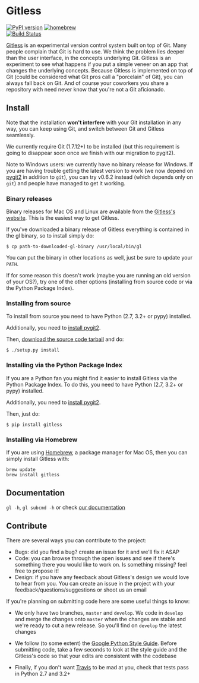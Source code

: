 Gitless
=======

[![PyPI version](https://badge.fury.io/py/gitless.svg)](
    http://badge.fury.io/py/gitless)
[![homebrew](https://img.shields.io/homebrew/v/gitless.svg)](http://braumeister.org/formula/gitless)    
[![Build Status](https://travis-ci.org/sdg-mit/gitless.svg?branch=develop)](
    https://travis-ci.org/sdg-mit/gitless)

[Gitless](http://gitless.com "Gitless's website") is an experimental version
control system built on top of Git. Many
people complain that Git is hard to use. We think the problem lies deeper than
the user interface, in the concepts underlying Git. Gitless is an experiment to
see what happens if you put a simple veneer on an app that changes the
underlying concepts. Because Gitless is implemented on top of Git (could be
considered what Git pros call a "porcelain" of Git), you can always fall
back on Git. And of course your coworkers you share a repository with need never
know that you're not a Git aficionado.


Install
-------

Note that the installation **won't interfere** with your Git installation in any
way, you can keep using Git, and switch between Git and Gitless seamlessly.

We currently require Git (1.7.12+) to be installed (but this requirement is
going to disappear soon once we finish with our migration to pygit2).

Note to Windows users: we currently have no binary release for Windows. If you
are having trouble getting the latest version to work (we now depend
on [pygit2](https://github.com/libgit2/pygit2) in addition to `git`), you can
try v0.6.2 instead (which depends only
on `git`) and people have managed to get it working.


### Binary releases

Binary releases for Mac OS and Linux are available from the
[Gitless's website](http://gitless.com "Gitless's website"). This is the easiest
way to get Gitless.

If you've downloaded a binary release of Gitless everything is contained in the
gl binary, so to install simply do:

    $ cp path-to-downloaded-gl-binary /usr/local/bin/gl

You can put the binary in other locations as well, just be sure to update your
`PATH`.

If for some reason this doesn't work (maybe you are running an old version of
your OS?), try one of the other options (installing from source code or via
the Python Package Index).


### Installing from source

To install from source you need to have Python (2.7, 3.2+ or pypy)
installed.

Additionally, you need to [install pygit2](
http://www.pygit2.org/install.html "pygit2 install").

Then, [download the source code tarball](http://gitless.com "Gitless's website")
and do:

    $ ./setup.py install


### Installing via the Python Package Index

If you are a Python fan you might find it easier to install
Gitless via the Python Package Index. To do this, you need to have
Python (2.7, 3.2+ or pypy) installed.

Additionally, you need to [install pygit2](
http://www.pygit2.org/install.html "pygit2 install").

Then, just do:

    $ pip install gitless

### Installing via Homebrew

If you are using [Homebrew](http://brew.sh/ "Homebrew homepage"), a package manager for Mac OS, then you can simply install Gitless with:
```
brew update
brew install gitless
```
Documentation
-------------

`gl -h`, `gl subcmd -h` or check
[our documentation](http://gitless.com "Gitless's website")


Contribute
----------

There are several ways you can contribute to the project:

- Bugs: did you find a bug? create an issue for it and we'll fix it
ASAP
- Code: you can browse through the open issues and see if there's something
there you would like to work on. Is something missing? feel free to propose it!
- Design: if you have any feedback about Gitless's design we would love to
hear from you. You can create an issue in the project with your
feedback/questions/suggestions or shoot us an email


If you're planning on submitting code here are some useful things to know:

- We only have two branches, `master` and `develop`. We code in `develop` and
merge the changes onto `master` when the changes are stable and we're ready to
cut a new release. So you'll find on `develop` the latest changes

- We follow (to some extent) the [Google Python Style Guide](
    https://google.github.io/styleguide/pyguide.html
    "Google Python Style Guide").
Before submitting code, take a few seconds to look at the style guide and the
Gitless's code so that your edits are consistent with the codebase

- Finally, if you don't want [Travis](
    https://travis-ci.org/sdg-mit/gitless "Travis") to
be mad at you, check that tests pass in Python 2.7 and 3.2+
